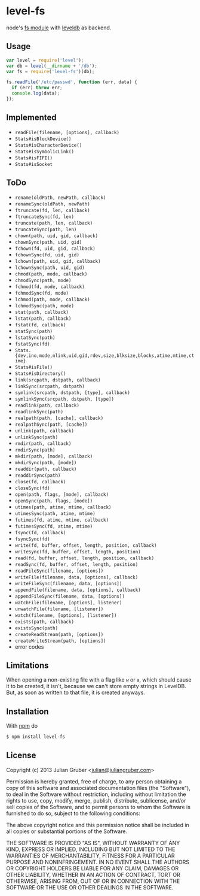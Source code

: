 
# level-fs

node's [fs module](http://nodejs.org/api/fs.html) with
[leveldb](https://github.com/rvagg/node-levelup) as backend.

## Usage

```js
var level = require('level');
var db = level(__dirname + '/db');
var fs = require('level-fs')(db);

fs.readFile('/etc/passwd', function (err, data) {
  if (err) throw err;
  console.log(data);
});
```

## Implemented

* `readFile(filename, [options], callback)`
* `Stats#isBlockDevice()`
* `Stats#isCharacterDevice()`
* `Stats#isSymbolicLink()`
* `Stats#isFIFI()`
* `Stats#isSocket`

## ToDo

* `rename(oldPath, newPath, callback)`
* `renameSync(oldPath, newPath)`
* `ftruncate(fd, len, callback)`
* `ftruncateSync(fd, len)`
* `truncate(path, len, callback)`
* `truncateSync(path, len)`
* `chown(path, uid, gid, callback)`
* `chownSync(path, uid, gid)`
* `fchown(fd, uid, gid, callback)`
* `fchownSync(fd, uid, gid)`
* `lchown(path, uid, gid, callback)`
* `lchownSync(path, uid, gid)`
* `chmod(path, mode, callback)`
* `chmodSync(path, mode)`
* `fchmod(fd, mode, callback)`
* `fchmodSync(fd, mode)`
* `lchmod(path, mode, callback)`
* `lchmodSync(path, mode)`
* `stat(path, callback)`
* `lstat(path, callback)`
* `fstat(fd, callback)`
* `statSync(path)`
* `lstatSync(path)`
* `fstatSync(fd)`
* `Stats.{dev,ino,mode,nlink,uid,gid,rdev,size,blksize,blocks,atime,mtime,ctime}`
* `Stats#isFile()`
* `Stats#isDirectory()`
* `link(srcpath, dstpath, callback)`
* `linkSync(srcpath, dstpath)`
* `symlink(srcpath, dstpath, [type], callback)`
* `symlinkSync(srcpath, dstpath, [type])`
* `readlink(path, callback)`
* `readlinkSync(path)`
* `realpath(path, [cache], callback)`
* `realpathSync(path, [cache])`
* `unlink(path, callback)`
* `unlinkSync(path)`
* `rmdir(path, callback)`
* `rmdirSync(path)`
* `mkdir(path, [mode], callback)`
* `mkdirSync(path, [mode])`
* `readdir(path, callback)`
* `readdirSync(path)`
* `close(fd, callback)`
* `closeSync(fd)`
* `open(path, flags, [mode], callback)`
* `openSync(path, flags, [mode])`
* `utimes(path, atime, mtime, callback)`
* `utimesSync(path, atime, mtime)`
* `futimes(fd, atime, mtime, callback)`
* `futimesSync(fd, atime, mtime)`
* `fsync(fd, callback)`
* `fsyncSync(fd)`
* `write(fd, buffer, offset, length, position, callback)`
* `writeSync(fd, buffer, offset, length, position)`
* `read(fd, buffer, offset, length, position, callback)`
* `readSync(fd, buffer, offset, length, position)`
* `readFileSync(filename, [options])`
* `writeFile(filename, data, [options], callback)`
* `writeFileSync(filename, data, [options])`
* `appendFile(filename, data, [options], callback)`
* `appendFileSync(filename, data, [options])`
* `watchFile(filename, [options], listener)`
* `unwatchFile(filename, [listener])`
* `watch(filename, [options], [listener])`
* `exists(path, callback)`
* `existsSync(path)`
* `createReadStream(path, [options])`
* `createWriteStream(path, [options])`
* error codes

## Limitations

When opening a non-existing file with a flag like `w` or `a`, which should cause it to be created, it isn't, because we can't store empty strings in LevelDB. But, as soon as written to that file, it is created anyways.

## Installation

With [npm](http://npmjs.org) do

```bash
$ npm install level-fs
```

## License

Copyright (c) 2013 Julian Gruber &lt;julian@juliangruber.com&gt;

Permission is hereby granted, free of charge, to any person obtaining a copy
of this software and associated documentation files (the "Software"), to deal
in the Software without restriction, including without limitation the rights
to use, copy, modify, merge, publish, distribute, sublicense, and/or sell
copies of the Software, and to permit persons to whom the Software is
furnished to do so, subject to the following conditions:

The above copyright notice and this permission notice shall be included in
all copies or substantial portions of the Software.

THE SOFTWARE IS PROVIDED "AS IS", WITHOUT WARRANTY OF ANY KIND, EXPRESS OR
IMPLIED, INCLUDING BUT NOT LIMITED TO THE WARRANTIES OF MERCHANTABILITY,
FITNESS FOR A PARTICULAR PURPOSE AND NONINFRINGEMENT. IN NO EVENT SHALL THE
AUTHORS OR COPYRIGHT HOLDERS BE LIABLE FOR ANY CLAIM, DAMAGES OR OTHER
LIABILITY, WHETHER IN AN ACTION OF CONTRACT, TORT OR OTHERWISE, ARISING FROM,
OUT OF OR IN CONNECTION WITH THE SOFTWARE OR THE USE OR OTHER DEALINGS IN
THE SOFTWARE.
